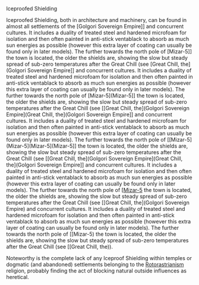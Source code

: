 Iceproofed Shielding

Iceproofed Shielding, both in architecture and machinery, can be found in almost all settlements of the [Golgori Sovereign Empire]] and concurrent cultures. It includes a duality of treated steel and hardened microfoam for isolation and then often painted in anti-stick ventablack to absorb as much sun energies as possible (however this extra layer of coating can usually be found only in later models). The further towards the north pole of [Mizar-5]] the town is located, the older the shields are, showing the slow but steady spread of sub-zero temperatures after the Great Chill (see [Great Chill, the](Golgori Sovereign Empire]] and concurrent cultures. It includes a duality of treated steel and hardened microfoam for isolation and then often painted in anti-stick ventablack to absorb as much sun energies as possible (however this extra layer of coating can usually be found only in later models). The further towards the north pole of [Mizar-5](Mizar-5]] the town is located, the older the shields are, showing the slow but steady spread of sub-zero temperatures after the Great Chill (see [[Great Chill, the](Golgori Sovereign Empire](Great Chill, the](Golgori Sovereign Empire]] and concurrent cultures. It includes a duality of treated steel and hardened microfoam for isolation and then often painted in anti-stick ventablack to absorb as much sun energies as possible (however this extra layer of coating can usually be found only in later models). The further towards the north pole of [[Mizar-5](Mizar-5](Mizar-5](Mizar-5]] the town is located, the older the shields are, showing the slow but steady spread of sub-zero temperatures after the Great Chill (see [[Great Chill, the](Golgori Sovereign Empire](Great Chill, the](Golgori Sovereign Empire]] and concurrent cultures. It includes a duality of treated steel and hardened microfoam for isolation and then often painted in anti-stick ventablack to absorb as much sun energies as possible (however this extra layer of coating can usually be found only in later models). The further towards the north pole of [[Mizar-5](Mizar-5) the town is located, the older the shields are, showing the slow but steady spread of sub-zero temperatures after the Great Chill (see [[Great Chill, the](Golgori Sovereign Empire) and concurrent cultures. It includes a duality of treated steel and hardened microfoam for isolation and then often painted in anti-stick ventablack to absorb as much sun energies as possible (however this extra layer of coating can usually be found only in later models). The further towards the north pole of [[Mizar-5) the town is located, the older the shields are, showing the slow but steady spread of sub-zero temperatures after the Great Chill (see [[Great Chill, the)). 

Noteworthy is the complete lack of any Iceproof Shielding within temples or dogmatic (and abandoned) settlements belonging to the [Rotorastrianism](Rotorastrianism) religion, probably finding the act of blocking natural outside influences as heretical.